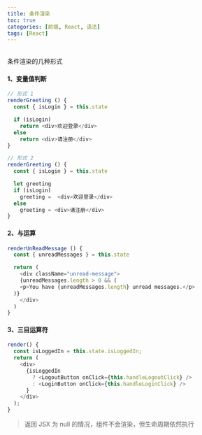 ```yaml
---
title: 条件渲染
toc: true
categories: [前端, React, 语法]
tags: [React]
---
```


<br />条件渲染的几种形式<br />

<a name="gMYx7"></a>
#### 1、变量值判断
```javascript
// 形式 1
renderGreeting () {
  const { isLogin } = this.state

  if (isLogin)
    return <div>欢迎登录</div>
  else
    return <div>请注册</div>
}

// 形式 2
renderGreeting () {
  const { isLogin } = this.state

  let greeting
  if (isLogin)
    greeting =  <div>欢迎登录</div>
  else
    greeting = <div>请注册</div>
}
```


<a name="HFNIc"></a>
#### 2、与运算
```javascript
renderUnReadMessage () {
  const { unreadMessages } = this.state

  return (
    <div className="unread-message">
    {unreadMessages.length > 0 && (
    <p>You have {unreadMessages.length} unread messages.</p>
  )}
    </div>
  )
}
```


<a name="hZVXV"></a>
#### 3、三目运算符


```javascript
render() {
  const isLoggedIn = this.state.isLoggedIn;
  return (
    <div>
      {isLoggedIn
        ? <LogoutButton onClick={this.handleLogoutClick} />
        : <LoginButton onClick={this.handleLoginClick} />
      }
    </div>
  );
}
```


> 返回 JSX 为 null 的情况，组件不会渲染，但生命周期依然执行

